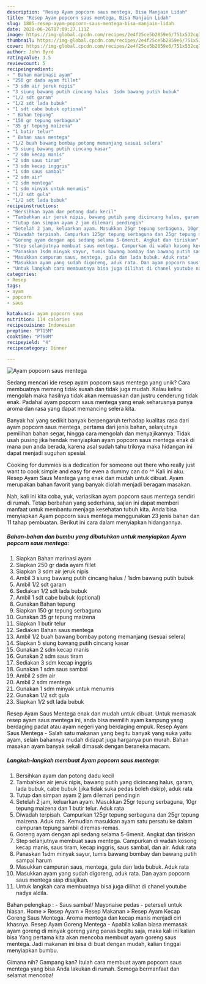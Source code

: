 ```yaml
---
description: "Resep Ayam popcorn saus mentega, Bisa Manjain Lidah"
title: "Resep Ayam popcorn saus mentega, Bisa Manjain Lidah"
slug: 1885-resep-ayam-popcorn-saus-mentega-bisa-manjain-lidah
date: 2020-06-26T07:09:27.111Z
image: https://img-global.cpcdn.com/recipes/2e4f25ce5b2859e6/751x532cq70/ayam-popcorn-saus-mentega-foto-resep-utama.jpg
thumbnail: https://img-global.cpcdn.com/recipes/2e4f25ce5b2859e6/751x532cq70/ayam-popcorn-saus-mentega-foto-resep-utama.jpg
cover: https://img-global.cpcdn.com/recipes/2e4f25ce5b2859e6/751x532cq70/ayam-popcorn-saus-mentega-foto-resep-utama.jpg
author: John Byrd
ratingvalue: 3.5
reviewcount: 5
recipeingredient:
- " Bahan marinasi ayam"
- "250 gr dada ayam fillet"
- "3 sdm air jeruk nipis"
- "3 siung bawang putih cincang halus  1sdm bawang putih bubuk"
- "1/2 sdt garam"
- "1/2 sdt lada bubuk"
- "1 sdt cabe bubuk optional"
- " Bahan tepung"
- "150 gr tepung serbaguna"
- "35 gr tepung maizena"
- "1 butir telur"
- " Bahan saus mentega"
- "1/2 buah bawang bombay potong memanjang sesuai selera"
- "5 siung bawang putih cincang kasar"
- "2 sdm kecap manis"
- "2 sdm saus tiram"
- "3 sdm kecap inggris"
- "1 sdm saus sambal"
- "2 sdm air"
- "2 sdm mentega"
- "1 sdm minyak untuk menumis"
- "1/2 sdt gula"
- "1/2 sdt lada bubuk"
recipeinstructions:
- "Bersihkan ayam dan potong dadu kecil"
- "Tambahkan air jeruk nipis, bawang putih yang dicincang halus, garam, lada bubuk, cabe bubuk (jika tidak suka pedas boleh dskip), aduk rata"
- "Tutup dan simpan ayam 2 jam dilemari pendingin"
- "Setelah 2 jam, keluarkan ayam. Masukkan 25gr tepung serbaguna, 10gr tepung maizena dan 1 butir telur. Aduk rata"
- "Diwadah terpisah. Campurkan 125gr tepung serbaguna dan 25gr tepung maizena. Aduk rata. Kemudian masukkan ayam satu persatu ke dalam campuran tepung sambil diremas-remas."
- "Goreng ayam dengan api sedang selama 5-6menit. Angkat dan tiriskan"
- "Step selanjutnya membuat saus mentega. Campurkan di wadah kosong kecap manis, saus tiram, kecap inggris, saus sambal, dan air. Aduk rata"
- "Panaskan 1sdm minyak sayur, tumis bawang bombay dan bawang putih sampai harum"
- "Masukkan campuran saus, mentega, gula dan lada bubuk. Aduk rata"
- "Masukkan ayam yang sudah digoreng, aduk rata. Dan ayam popcorn saus mentega siap disajikan."
- "Untuk langkah cara membuatnya bisa juga dilihat di chanel youtube nadya aldila."
categories:
- Resep
tags:
- ayam
- popcorn
- saus

katakunci: ayam popcorn saus 
nutrition: 114 calories
recipecuisine: Indonesian
preptime: "PT15M"
cooktime: "PT60M"
recipeyield: "4"
recipecategory: Dinner

---
```



![Ayam popcorn saus mentega](https://img-global.cpcdn.com/recipes/2e4f25ce5b2859e6/751x532cq70/ayam-popcorn-saus-mentega-foto-resep-utama.jpg)

Sedang mencari ide resep ayam popcorn saus mentega yang unik? Cara membuatnya memang tidak susah dan tidak juga mudah. Kalau keliru mengolah maka hasilnya tidak akan memuaskan dan justru cenderung tidak enak. Padahal ayam popcorn saus mentega yang enak seharusnya punya aroma dan rasa yang dapat memancing selera kita.

Banyak hal yang sedikit banyak berpengaruh terhadap kualitas rasa dari ayam popcorn saus mentega, pertama dari jenis bahan, selanjutnya pemilihan bahan segar, hingga cara mengolah dan menyajikannya. Tidak usah pusing jika hendak menyiapkan ayam popcorn saus mentega enak di mana pun anda berada, karena asal sudah tahu triknya maka hidangan ini dapat menjadi suguhan spesial.

Cooking for dummies is a dedication for someone out there who really just want to cook simple and easy for even a dummy can do ^^ Kali ini aku. Resep Ayam Saus Mentega yang enak dan mudah untuk dibuat. Ayam merupakan bahan favorit yang banyak diolah menjadi beragam masakan.


Nah, kali ini kita coba, yuk, variasikan ayam popcorn saus mentega sendiri di rumah. Tetap berbahan yang sederhana, sajian ini dapat memberi manfaat untuk membantu menjaga kesehatan tubuh kita. Anda bisa menyiapkan Ayam popcorn saus mentega menggunakan 23 jenis bahan dan 11 tahap pembuatan. Berikut ini cara dalam menyiapkan hidangannya.

<!--inarticleads1-->

##### Bahan-bahan dan bumbu yang dibutuhkan untuk menyiapkan Ayam popcorn saus mentega:

1. Siapkan  Bahan marinasi ayam
1. Siapkan 250 gr dada ayam fillet
1. Siapkan 3 sdm air jeruk nipis
1. Ambil 3 siung bawang putih cincang halus / 1sdm bawang putih bubuk
1. Ambil 1/2 sdt garam
1. Sediakan 1/2 sdt lada bubuk
1. Ambil 1 sdt cabe bubuk (optional)
1. Gunakan  Bahan tepung
1. Siapkan 150 gr tepung serbaguna
1. Gunakan 35 gr tepung maizena
1. Siapkan 1 butir telur
1. Sediakan  Bahan saus mentega
1. Ambil 1/2 buah bawang bombay potong memanjang (sesuai selera)
1. Siapkan 5 siung bawang putih cincang kasar
1. Gunakan 2 sdm kecap manis
1. Gunakan 2 sdm saus tiram
1. Sediakan 3 sdm kecap inggris
1. Gunakan 1 sdm saus sambal
1. Ambil 2 sdm air
1. Ambil 2 sdm mentega
1. Gunakan 1 sdm minyak untuk menumis
1. Gunakan 1/2 sdt gula
1. Siapkan 1/2 sdt lada bubuk


Resep Ayam Saus Mentega enak dan mudah untuk dibuat. Untuk memasak resep ayam saus mentega ini, anda bisa memilih ayam kampung yang berdaging padat atau ayam negeri yang berdaging empuk. Resep Ayam Saus Mentega - Salah satu makanan yang begitu banyak yang suka yaitu ayam, selain bahannya mudah didapat juga harganya pun murah. Bahan masakan ayam banyak sekali dimasak dengan beraneka macam. 

<!--inarticleads2-->

##### Langkah-langkah membuat Ayam popcorn saus mentega:

1. Bersihkan ayam dan potong dadu kecil
1. Tambahkan air jeruk nipis, bawang putih yang dicincang halus, garam, lada bubuk, cabe bubuk (jika tidak suka pedas boleh dskip), aduk rata
1. Tutup dan simpan ayam 2 jam dilemari pendingin
1. Setelah 2 jam, keluarkan ayam. Masukkan 25gr tepung serbaguna, 10gr tepung maizena dan 1 butir telur. Aduk rata
1. Diwadah terpisah. Campurkan 125gr tepung serbaguna dan 25gr tepung maizena. Aduk rata. Kemudian masukkan ayam satu persatu ke dalam campuran tepung sambil diremas-remas.
1. Goreng ayam dengan api sedang selama 5-6menit. Angkat dan tiriskan
1. Step selanjutnya membuat saus mentega. Campurkan di wadah kosong kecap manis, saus tiram, kecap inggris, saus sambal, dan air. Aduk rata
1. Panaskan 1sdm minyak sayur, tumis bawang bombay dan bawang putih sampai harum
1. Masukkan campuran saus, mentega, gula dan lada bubuk. Aduk rata
1. Masukkan ayam yang sudah digoreng, aduk rata. Dan ayam popcorn saus mentega siap disajikan.
1. Untuk langkah cara membuatnya bisa juga dilihat di chanel youtube nadya aldila.


Bahan pelengkap : - Saus sambal/ Mayonaise pedas - peterseli untuk hiasan. Home » Resep Ayam » Resep Makanan » Resep Ayam Kecap Goreng Saus Mentega. Aroma mentega dan kecap manis menjadi ciri khasnya. Resep Ayam Goreng Mentega - Apabila kalian biasa memasak ayam goreng di minyak goreng yang panas begitu saja, maka kali ini kalian bisa Yang pertama kita akan mencoba membuat ayam goreng saus mentega. Jadi makanan ini bisa di buat dengan mudah, kalian tinggal menyiapkan bumbu. 

Gimana nih? Gampang kan? Itulah cara membuat ayam popcorn saus mentega yang bisa Anda lakukan di rumah. Semoga bermanfaat dan selamat mencoba!

